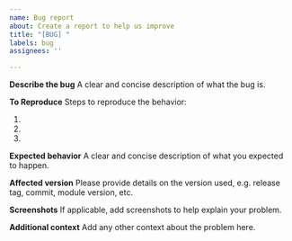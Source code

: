 ```yaml
---
name: Bug report
about: Create a report to help us improve
title: "[BUG] "
labels: bug
assignees: ''

---
```


**Describe the bug**
A clear and concise description of what the bug is.

**To Reproduce**
Steps to reproduce the behavior:

1. 
1.
1.

**Expected behavior**
A clear and concise description of what you expected to happen.

**Affected version**
Please provide details on the version used, e.g. release tag, commit, module version, etc.

**Screenshots**
If applicable, add screenshots to help explain your problem.

**Additional context**
Add any other context about the problem here.
